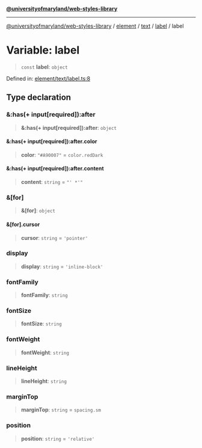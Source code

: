 [**@universityofmaryland/web-styles-library**](../../../../../../README.md)

***

[@universityofmaryland/web-styles-library](../../../../../../README.md) / [element](../../../../../README.md) / [text](../../../README.md) / [label](../README.md) / label

# Variable: label

> `const` **label**: `object`

Defined in: [element/text/label.ts:8](https://github.com/UMD-Digital/design-system/blob/7fa144f196ef5f0ef2b372670136735f5a5c9236/packages/styles/source/element/text/label.ts#L8)

## Type declaration

### &:has(+ input\[required\]):after

> **&:has(+ input\[required\]):after**: `object`

#### &:has(+ input\[required\]):after.color

> **color**: `"#A90007"` = `color.redDark`

#### &:has(+ input\[required\]):after.content

> **content**: `string` = `"' *'"`

### &\[for\]

> **&\[for\]**: `object`

#### &\[for\].cursor

> **cursor**: `string` = `'pointer'`

### display

> **display**: `string` = `'inline-block'`

### fontFamily

> **fontFamily**: `string`

### fontSize

> **fontSize**: `string`

### fontWeight

> **fontWeight**: `string`

### lineHeight

> **lineHeight**: `string`

### marginTop

> **marginTop**: `string` = `spacing.sm`

### position

> **position**: `string` = `'relative'`
